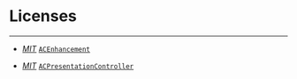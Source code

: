 # Licenses

--- 


- [*MIT*](https://github.com/albertgh/ACEnhancement/blob/main/LICENSE) [`ACEnhancement`](https://github.com/albertgh/ACEnhancement/) 


- [*MIT*](https://github.com/albertgh/ACPresentationController/blob/main/LICENSE) [`ACPresentationController`](https://github.com/albertgh/ACPresentationController/) 

